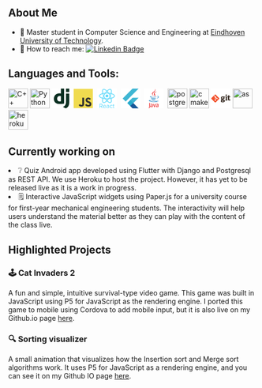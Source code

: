 <h2>
  About Me
</h2>

- 📖 Master student in Computer Science and Engineering at [Eindhoven University of Technology](https://www.tue.nl/en/).
- 💬 How to reach me: [![Linkedin Badge](https://img.shields.io/badge/-tkafoe-blue?style=flat&logo=Linkedin&logoColor=white)](https://www.linkedin.com/in/tkafoe/)

<h2>
  Languages and Tools:
</h2>

<div>
  <img src="https://cdn.jsdelivr.net/gh/devicons/devicon/icons/cplusplus/cplusplus-original.svg" title="C++" **alt="C++" width="40" height="40"/>
  <img src="https://cdn.jsdelivr.net/gh/devicons/devicon/icons/python/python-original.svg" title="Python" **alt="Python" width="40" height="40" />
      <img src="https://github.com/devicons/devicon/blob/master/icons/django/django-plain.svg" title="Django" **alt="Django" width="40" height="40"/>
    <img src="https://github.com/devicons/devicon/blob/master/icons/javascript/javascript-original.svg" title="JavaScript" alt="JavaScript" width="40" height="40"/>&nbsp;
    <img src="https://github.com/devicons/devicon/blob/master/icons/react/react-original-wordmark.svg" title="React" alt="React" width="40" height="40"/>&nbsp;
    <img src="https://github.com/devicons/devicon/blob/master/icons/flutter/flutter-original.svg" title="Flutter" alt="Flutter" width="40" height="40"/>&nbsp;
  <img src="https://github.com/devicons/devicon/blob/master/icons/java/java-original-wordmark.svg" title="Java" alt="Java" width="40" height="40"/>&nbsp;
<img src="https://cdn.jsdelivr.net/gh/devicons/devicon/icons/postgresql/postgresql-original.svg" title="postgresql" **alt="postgresql" width="40" height="40" />
<img src="https://cdn.jsdelivr.net/gh/devicons/devicon/icons/cmake/cmake-original.svg" 
title="cmake" **alt="cmake" width="40" height="40" />
  <img src="https://github.com/devicons/devicon/blob/master/icons/git/git-original-wordmark.svg" title="Git" **alt="Git" width="40" height="40"/>
<img src="https://cdn.jsdelivr.net/gh/devicons/devicon/icons/androidstudio/androidstudio-original.svg" title="as" **alt="as" width="40" height="40" />
<img src="https://cdn.jsdelivr.net/gh/devicons/devicon/icons/heroku/heroku-original.svg" title="heroku" **alt="heroku" width="40" height="40"  />
          
</div>

<h2>
  Currently working on  
</h2
  
- ❔ Quiz Android app developed using Flutter with Django and Postgresql as REST API. We use Heroku to host the project. However, it has yet to be released live as it is a work in progress.
- 🗒️ Interactive JavaScript widgets using Paper.js for a university course for first-year mechanical engineering students. The interactivity will help users understand the material better as they can play with the content of the class live. 
  
<h2>
  Highlighted Projects
</h2>

<h3>
  🕹️ Cat Invaders 2
</h3>

A fun and simple, intuitive survival-type video game. This game was built in JavaScript using P5 for JavaScript as the rendering engine. I ported this game to mobile using
Cordova to add mobile input, but it is also live on my Github.io page [here](https://tkafoe.github.io/CatInvaders2).

<h3>
  🔍 Sorting visualizer  
</h3>

A small animation that visualizes how the Insertion sort and Merge sort algorithms work. It uses P5 for JavaScript as a rendering engine, and you can see it on my Github IO page [here](https://tkafoe.github.io/SortingVisualiser).

